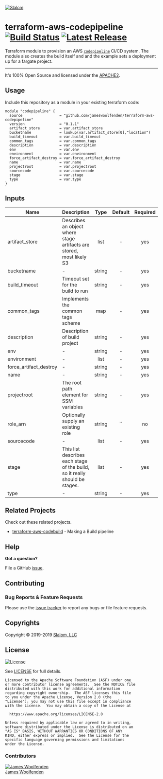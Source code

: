 [![Slalom][logo]](https://slalom.com)

# terraform-aws-codepipeline [![Build Status](https://travis-ci.com/JamesWoolfenden/terraform-aws-codepipeline.svg?branch=master)](https://travis-ci.com/JamesWoolfenden/terraform-aws-codepipeline) [![Latest Release](https://img.shields.io/github/release/JamesWoolfenden/terraform-aws-codepipeline.svg)](https://github.com/JamesWoolfenden/terraform-aws-codepipeline/releases/latest)


Terraform module to provision an AWS [`codepipeline`](https://aws.amazon.com/codepipeline/) CI/CD system.
The module also creates the build itself and and the example sets a deployment up for a fargate project.

---

It's 100% Open Source and licensed under the [APACHE2](LICENSE).

## Usage

Include this repository as a module in your existing terraform code:

```hcl
module "codepipeline" {
  source                 = "github.com/jameswoolfenden/terraform-aws-codepipeline"
  version                = "0.1.1"
  artifact_store         = var.artifact_store
  bucketname             = lookup(var.artifact_store[0],"location")
  build_timeout          = var.build_timeout
  common_tags            = var.common_tags
  description            = var.description
  env                    = var.env
  environment            = var.environment
  force_artifact_destroy = var.force_artifact_destroy
  name                   = var.name
  projectroot            = var.projectroot
  sourcecode             = var.sourcecode
  stage                  = var.stage
  type                   = var.type
}
```

<!-- BEGINNING OF PRE-COMMIT-TERRAFORM DOCS HOOK -->
## Inputs

| Name | Description | Type | Default | Required |
|------|-------------|:----:|:-----:|:-----:|
| artifact_store | Describes an object where stage artifacts are stored, most likely S3 | list | - | yes |
| bucketname | - | string | - | yes |
| build_timeout | Timeout set for the build to run | string | - | yes |
| common_tags | Implements the common tags scheme | map | - | yes |
| description | Description of build project | string | - | yes |
| env | - | string | - | yes |
| environment | - | list | - | yes |
| force_artifact_destroy | - | string | - | yes |
| name | - | string | - | yes |
| projectroot | The root path element for SSM variables | string | - | yes |
| role_arn | Optionally supply an existing role | string | `` | no |
| sourcecode | - | list | - | yes |
| stage | This list describes each stage of the build, so it really should be stages. | list | - | yes |
| type | - | string | - | yes |
<!-- END OF PRE-COMMIT-TERRAFORM DOCS HOOK -->




## Related Projects

Check out these related projects.

- [terraform-aws-codebuild](https://github.com/jameswoolfenden/terraform-aws-codebuild) - Making a Build pipeline

## Help

**Got a question?**

File a GitHub [issue](https://github.com/jameswoolfenden/terraform-aws-codepipeline/issues).

## Contributing

### Bug Reports & Feature Requests

Please use the [issue tracker](https://github.com/jameswoolfenden/terraform-aws-codepipeline/issues) to report any bugs or file feature requests.

## Copyrights

Copyright © 2019-2019 [Slalom, LLC](https://slalom.com)

## License

[![License](https://img.shields.io/badge/License-Apache%202.0-blue.svg)](https://opensource.org/licenses/Apache-2.0)

See [LICENSE](LICENSE) for full details.

    Licensed to the Apache Software Foundation (ASF) under one
    or more contributor license agreements.  See the NOTICE file
    distributed with this work for additional information
    regarding copyright ownership.  The ASF licenses this file
    to you under the Apache License, Version 2.0 (the
    "License"); you may not use this file except in compliance
    with the License.  You may obtain a copy of the License at

      https://www.apache.org/licenses/LICENSE-2.0

    Unless required by applicable law or agreed to in writing,
    software distributed under the License is distributed on an
    "AS IS" BASIS, WITHOUT WARRANTIES OR CONDITIONS OF ANY
    KIND, either express or implied.  See the License for the
    specific language governing permissions and limitations
    under the License.

### Contributors

  [![James Woolfenden][jameswoolfenden_avatar]][jameswoolfenden_homepage]<br/>[James Woolfenden][jameswoolfenden_homepage]

  [jameswoolfenden_homepage]: https://github.com/jameswoolfenden
  [jameswoolfenden_avatar]: https://github.com/jameswoolfenden.png?size=150

[logo]: https://gist.githubusercontent.com/JamesWoolfenden/5c457434351e9fe732ca22b78fdd7d5e/raw/15933294ae2b00f5dba6557d2be88f4b4da21201/slalom-logo.png
[website]: https://slalom.com
[github]: https://github.com/jameswoolfenden
[linkedin]: https://www.linkedin.com/company/slalom-consulting/
[twitter]: https://twitter.com/Slalom

[share_twitter]: https://twitter.com/intent/tweet/?text=terraform-aws-codepipeline&url=https://github.com/jameswoolfenden/terraform-aws-codepipeline
[share_linkedin]: https://www.linkedin.com/shareArticle?mini=true&title=terraform-aws-codepipeline&url=https://github.com/jameswoolfenden/terraform-aws-codepipeline
[share_reddit]: https://reddit.com/submit/?url=https://github.com/jameswoolfenden/terraform-aws-codepipeline
[share_facebook]: https://facebook.com/sharer/sharer.php?u=https://github.com/jameswoolfenden/terraform-aws-codepipeline
[share_googleplus]: https://plus.google.com/share?url=https://github.com/jameswoolfenden/terraform-aws-codepipeline
[share_email]: mailto:?subject=terraform-aws-codepipeline&body=https://github.com/jameswoolfenden/terraform-aws-codepipeline
